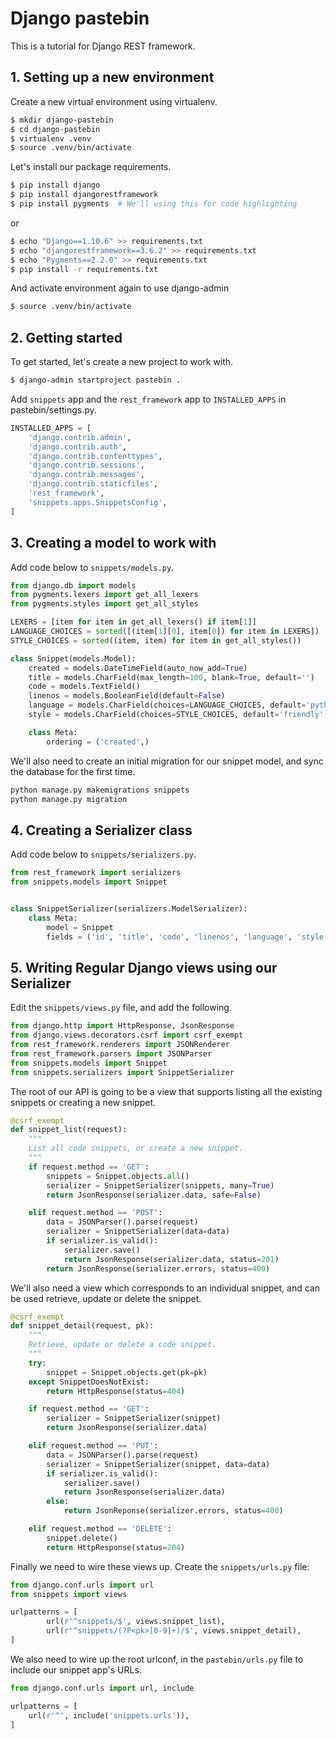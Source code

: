 # Django pastebin

This is a tutorial for Django REST framework.

## 1. Setting up a new environment

Create a new virtual environment using virtualenv.

```bash
$ mkdir django-pastebin
$ cd django-pastebin
$ virtualenv .venv
$ source .venv/bin/activate
```

Let's install our package requirements.

```bash
$ pip install django
$ pip install djangorestframework
$ pip install pygments  # We'll using this for code highlighting
```

or

```bash
$ echo "Django==1.10.6" >> requirements.txt
$ echo "djangorestframework==3.6.2" >> requirements.txt
$ echo "Pygments==2.2.0" >> requirements.txt
$ pip install -r requirements.txt
```

And activate environment again to use django-admin

```bash
$ source .venv/bin/activate
```

## 2. Getting started

To get started, let's create a new project to work with.

```bash
$ django-admin startproject pastebin .
```

Add `snippets` app and the `rest_framework` app to `INSTALLED_APPS` in pastebin/settings.py.

```python
INSTALLED_APPS = [
    'django.contrib.admin',
    'django.contrib.auth',
    'django.contrib.contenttypes',
    'django.contrib.sessions',
    'django.contrib.messages',
    'django.contrib.staticfiles',
    'rest_framework',
    'snippets.apps.SnippetsConfig',
]
```

## 3. Creating a model to work with

Add code below to `snippets/models.py`.

```python
from django.db import models
from pygments.lexers import get_all_lexers
from pygments.styles import get_all_styles

LEXERS = [item for item in get_all_lexers() if item[1]]
LANGUAGE_CHOICES = sorted([(item[1][0], item[0]) for item in LEXERS])
STYLE_CHOICES = sorted((item, item) for item in get_all_styles())

class Snippet(models.Model):
    created = models.DateTimeField(auto_now_add=True)
    title = models.CharField(max_length=100, blank=True, default='')
    code = models.TextField()
    linenos = models.BooleanField(default=False)
    language = models.CharField(choices=LANGUAGE_CHOICES, default='python', max_length=100)
    style = models.CharField(choices=STYLE_CHOICES, default='friendly', max_length=100)

    class Meta:
        ordering = ('created',)
```

We'll also need to create an initial migration for our snippet model, and sync the database for the first time.
```bash
python manage.py makemigrations snippets
python manage.py migration
```

## 4. Creating a Serializer class

Add code below to `snippets/serializers.py`.

```python
from rest_framework import serializers
from snippets.models import Snippet


class SnippetSerializer(serializers.ModelSerializer):
    class Meta:
        model = Snippet
        fields = ('id', 'title', 'code', 'linenos', 'language', 'style')
```

## 5. Writing Regular Django views using our Serializer

Edit the `snippets/views.py` file, and add the following.

```python
from django.http import HttpResponse, JsonResponse
from django.views.decorators.csrf import csrf_exempt
from rest_framework.renderers import JSONRenderer
from rest_framework.parsers import JSONParser
from snippets.models import Snippet
from snippets.serializers import SnippetSerializer

```

The root of our API is going to be a view that supports listing all the existing snippets or creating a new snippet.

```python
@csrf_exempt
def snippet_list(request):
    """
    List all code snippets, or create a new snippet.
    """
    if request.method == 'GET':
        snippets = Snippet.objects.all()
        serializer = SnippetSerializer(snippets, many=True)
        return JsonResponse(serializer.data, safe=False)

    elif request.method == 'POST':
        data = JSONParser().parse(request)
        serializer = SnippetSerializer(data=data)
        if serializer.is_valid():
            serializer.save()
            return JsonResponse(serializer.data, status=201)
        return JsonResponse(serializer.errors, status=400)
```

We'll also need a view which corresponds to an individual snippet, and can be used retrieve, update or delete the snippet.

```python
@csrf_exempt
def snippet_detail(request, pk):
    """
    Retrieve, update or delete a code snippet.
    """
    try:
        snippet = Snippet.objects.get(pk=pk)
    except SnippetDoesNotExist:
        return HttpResponse(status=404)

    if request.method == 'GET':
        serializer = SnippetSerializer(snippet)
        return JsonResponse(serializer.data)

    elif request.method == 'PUT':
        data = JSONParser().parse(request)
        serializer = SnippetSerializer(snippet, data=data)
        if serializer.is_valid():
            serializer.save()
            return JsonResponse(serializer.data)
        else:
            return JsonReponse(serializer.errors, status=400)

    elif request.method == 'DELETE':
        snippet.delete()
        return HttpResponse(status=204)
```

Finally we need to wire these views up. Create the `snippets/urls.py` file:

```python
from django.conf.urls import url
from snippets import views

urlpatterns = [
        url(r'^snippets/$', views.snippet_list),
        url(r'^snippets/(?P<pk>[0-9]+)/$', views.snippet_detail),
]
```

We also need to wire up the root urlconf, in the `pastebin/urls.py` file to include our snippet app's URLs.

```python
from django.conf.urls import url, include

urlpatterns = [
    url(r'^', include('snippets.urls')),
]
```
